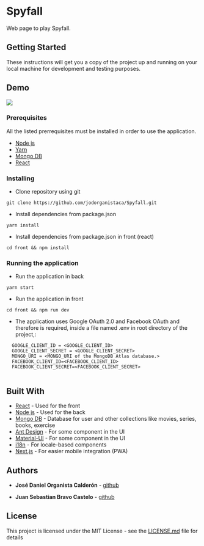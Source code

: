 # Spyfall

Web page to play Spyfall. 

## Getting Started

These instructions will get you a copy of the project up and running on your local machine for development and testing purposes. 

## Demo
![](https://i.imgur.com/O2i23my.png)

### Prerequisites

All the listed prerrequisites must be installed in order to use the application.

* [Node js](https://nodejs.org/en/)
* [Yarn](https://yarnpkg.com/)
* [Mongo DB](https://www.mongodb.com/download-center)
* [React](https://es.reactjs.org/)


### Installing

* Clone repository using git

```
git clone https://github.com/jodorganistaca/Spyfall.git
```

* Install dependencies from package.json
```
yarn install
```

* Install dependencies from package.json in front (react)
```
cd front && npm install
```

### Running the application
* Run the application in back
```
yarn start
```
* Run the application in front

```
cd front && npm run dev
```

* The application uses Google OAuth 2.0 and Facebook OAuth and therefore is required, inside a file named .env in root directory of the project,:

```
  GOOGLE_CLIENT_ID = <GOOGLE_CLIENT_ID>
  GOOGLE_CLIENT_SECRET = <GOOGLE_CLIENT_SECRET>
  MONGO_URI = <MONGO_URI of the MongoDB Atlas database.>
  FACEBOOK_CLIENT_ID=<FACEBOOK_CLIENT_ID>
  FACEBOOK_CLIENT_SECRET=<FACEBOOK_CLIENT_SECRET>
  
```


## Built With

* [React](https://es.reactjs.org/) - Used for the front
* [Node js](https://nodejs.org/en/) - Used for the back
* [Mongo DB](https://www.mongodb.com/download-center) - Database for user and other collections like movies, series, books, exercise
* [Ant Design](https://ant.design/) - For some component in the UI
* [Material-UI](https://material-ui.com/en/) - For some component in the UI
* [i18n](https://www.npmjs.com/package/i18n) - For locale-based components
* [Next.js](https://nextjs.org/) - For easier mobile integration (PWA)


## Authors

* **José Daniel Organista Calderón** - [github](https://github.com/jodorganistaca)

* **Juan Sebastian Bravo Castelo** - [github](https://github.com/jsbravo-sw)


## License

This project is licensed under the MIT License - see the [LICENSE.md](LICENSE.md) file for details


